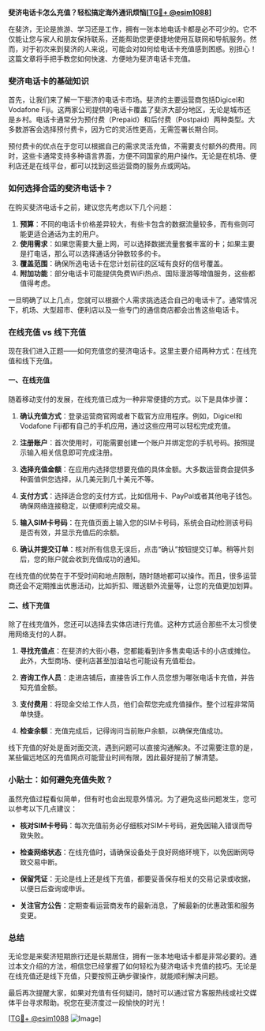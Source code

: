 **斐济电话卡怎么充值？轻松搞定海外通讯烦恼[[TG💪+ @esim1088](https://t.me/s/esim1088)]**

在斐济，无论是旅游、学习还是工作，拥有一张本地电话卡都是必不可少的。它不仅能让您与家人和朋友保持联系，还能帮助您更便捷地使用互联网和导航服务。然而，对于初次来到斐济的人来说，可能会对如何给电话卡充值感到困惑。别担心！这篇文章将手把手教您如何快速、方便地为斐济电话卡充值。

### 斐济电话卡的基础知识

首先，让我们来了解一下斐济的电话卡市场。斐济的主要运营商包括Digicel和Vodafone Fiji。这两家公司提供的电话卡覆盖了斐济大部分地区，无论是城市还是乡村。电话卡通常分为预付费（Prepaid）和后付费（Postpaid）两种类型。大多数游客会选择预付费卡，因为它的灵活性更高，无需签署长期合同。

预付费卡的优点在于您可以根据自己的需求灵活充值，不需要支付额外的费用。同时，这些卡通常支持多种语言界面，方便不同国家的用户操作。无论是在机场、便利店还是在线平台，都可以找到这些运营商的服务点或网站。

### 如何选择合适的斐济电话卡？

在购买斐济电话卡之前，建议您先考虑以下几个问题：

1. **预算**：不同的电话卡价格差异较大，有些卡包含的数据流量较多，而有些则可能更适合通话为主的用户。
2. **使用需求**：如果您需要大量上网，可以选择数据流量套餐丰富的卡；如果主要是打电话，那么可以选择通话分钟数较多的卡。
3. **覆盖范围**：确保所选电话卡在您计划前往的区域有良好的信号覆盖。
4. **附加功能**：部分电话卡可能提供免费WiFi热点、国际漫游等增值服务，这些都值得考虑。

一旦明确了以上几点，您就可以根据个人需求挑选适合自己的电话卡了。通常情况下，机场、大型超市、便利店以及一些专门的通信商店都会出售这些电话卡。

### 在线充值 vs 线下充值

现在我们进入正题——如何充值您的斐济电话卡。这里主要介绍两种方式：在线充值和线下充值。

#### 一、在线充值

随着移动支付的发展，在线充值已成为一种非常便捷的方式。以下是具体步骤：

1. **确认充值方式**：登录运营商官网或者下载官方应用程序。例如，Digicel和Vodafone Fiji都有自己的手机应用，通过这些应用可以轻松完成充值。
   
2. **注册账户**：首次使用时，可能需要创建一个账户并绑定您的手机号码。按照提示输入相关信息即可完成注册。

3. **选择充值金额**：在应用内选择您想要充值的具体金额。大多数运营商会提供多种面值供您选择，从几美元到几十美元不等。

4. **支付方式**：选择适合您的支付方式，比如信用卡、PayPal或者其他电子钱包。确保网络连接稳定，以便顺利完成交易。

5. **输入SIM卡号码**：在充值页面上输入您的SIM卡号码，系统会自动检测该号码是否有效，并显示充值后的余额。

6. **确认并提交订单**：核对所有信息无误后，点击“确认”按钮提交订单。稍等片刻后，您的账户就会收到充值成功的通知。

在线充值的优势在于不受时间和地点限制，随时随地都可以操作。而且，很多运营商还会不定期推出优惠活动，比如折扣、赠送额外流量等，让您的充值更加划算。

#### 二、线下充值

除了在线充值外，您还可以选择去实体店进行充值。这种方式适合那些不太习惯使用网络支付的人群。

1. **寻找充值点**：在斐济的大街小巷，您都能看到许多售卖电话卡的小店或摊位。此外，大型商场、便利店甚至加油站也可能设有充值柜台。

2. **咨询工作人员**：走进店铺后，直接告诉工作人员您想为哪张电话卡充值，并告知充值金额。

3. **支付费用**：将现金交给工作人员，他们会帮您完成充值操作。整个过程非常简单快捷。

4. **检查余额**：充值完成后，记得询问当前账户余额，以确保充值成功。

线下充值的好处是面对面交流，遇到问题可以直接沟通解决。不过需要注意的是，某些偏远地区的充值网点可能营业时间有限，因此最好提前了解清楚。

### 小贴士：如何避免充值失败？

虽然充值过程看似简单，但有时也会出现意外情况。为了避免这些问题发生，您可以参考以下几点建议：

- **核对SIM卡号码**：每次充值前务必仔细核对SIM卡号码，避免因输入错误而导致失败。
  
- **检查网络状态**：在线充值时，请确保设备处于良好网络环境下，以免因断网导致交易中断。

- **保留凭证**：无论是线上还是线下充值，都要妥善保存相关的交易记录或收据，以便日后查询或申诉。

- **关注官方公告**：定期查看运营商发布的最新消息，了解最新的优惠政策和服务变更。

### 总结

无论您是来斐济短期旅行还是长期居住，拥有一张本地电话卡都是非常必要的。通过本文介绍的方法，相信您已经掌握了如何轻松为斐济电话卡充值的技巧。无论是在线充值还是线下充值，只要按照正确步骤操作，就能顺利解决问题。

最后再次提醒大家，如果对充值有任何疑问，随时可以通过官方客服热线或社交媒体平台寻求帮助。祝您在斐济度过一段愉快的时光！

[[TG💪+ @esim1088](https://t.me/s/esim1088) ![Image](https://i.postimg.cc/4NQfJmqS/Snipaste-2025-05-13-00-14-12.png)]